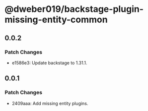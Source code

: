 # @dweber019/backstage-plugin-missing-entity-common

## 0.0.2

### Patch Changes

- e1586e3: Update backstage to 1.31.1.

## 0.0.1

### Patch Changes

- 2409aaa: Add missing entity plugins.
